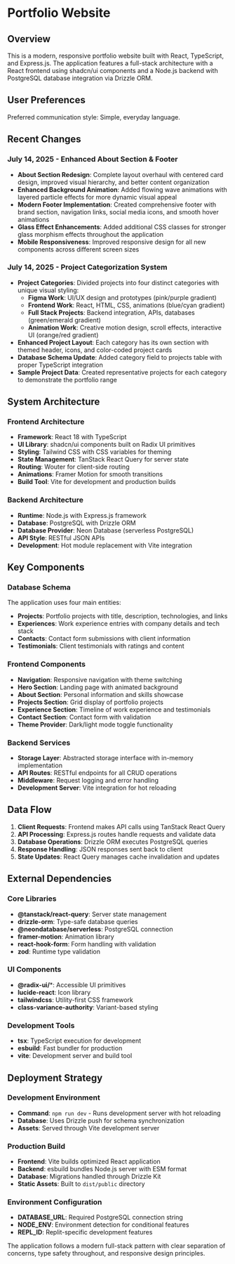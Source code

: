 # Portfolio Website

## Overview

This is a modern, responsive portfolio website built with React, TypeScript, and Express.js. The application features a full-stack architecture with a React frontend using shadcn/ui components and a Node.js backend with PostgreSQL database integration via Drizzle ORM.

## User Preferences

Preferred communication style: Simple, everyday language.

## Recent Changes

### July 14, 2025 - Enhanced About Section & Footer
- **About Section Redesign**: Complete layout overhaul with centered card design, improved visual hierarchy, and better content organization
- **Enhanced Background Animation**: Added flowing wave animations with layered particle effects for more dynamic visual appeal
- **Modern Footer Implementation**: Created comprehensive footer with brand section, navigation links, social media icons, and smooth hover animations
- **Glass Effect Enhancements**: Added additional CSS classes for stronger glass morphism effects throughout the application
- **Mobile Responsiveness**: Improved responsive design for all new components across different screen sizes

### July 14, 2025 - Project Categorization System
- **Project Categories**: Divided projects into four distinct categories with unique visual styling:
  - **Figma Work**: UI/UX design and prototypes (pink/purple gradient)
  - **Frontend Work**: React, HTML, CSS, animations (blue/cyan gradient)
  - **Full Stack Projects**: Backend integration, APIs, databases (green/emerald gradient)
  - **Animation Work**: Creative motion design, scroll effects, interactive UI (orange/red gradient)
- **Enhanced Project Layout**: Each category has its own section with themed header, icons, and color-coded project cards
- **Database Schema Update**: Added category field to projects table with proper TypeScript integration
- **Sample Project Data**: Created representative projects for each category to demonstrate the portfolio range

## System Architecture

### Frontend Architecture
- **Framework**: React 18 with TypeScript
- **UI Library**: shadcn/ui components built on Radix UI primitives
- **Styling**: Tailwind CSS with CSS variables for theming
- **State Management**: TanStack React Query for server state
- **Routing**: Wouter for client-side routing
- **Animations**: Framer Motion for smooth transitions
- **Build Tool**: Vite for development and production builds

### Backend Architecture
- **Runtime**: Node.js with Express.js framework
- **Database**: PostgreSQL with Drizzle ORM
- **Database Provider**: Neon Database (serverless PostgreSQL)
- **API Style**: RESTful JSON APIs
- **Development**: Hot module replacement with Vite integration

## Key Components

### Database Schema
The application uses four main entities:
- **Projects**: Portfolio projects with title, description, technologies, and links
- **Experiences**: Work experience entries with company details and tech stack
- **Contacts**: Contact form submissions with client information
- **Testimonials**: Client testimonials with ratings and content

### Frontend Components
- **Navigation**: Responsive navigation with theme switching
- **Hero Section**: Landing page with animated background
- **About Section**: Personal information and skills showcase
- **Projects Section**: Grid display of portfolio projects
- **Experience Section**: Timeline of work experience and testimonials
- **Contact Section**: Contact form with validation
- **Theme Provider**: Dark/light mode toggle functionality

### Backend Services
- **Storage Layer**: Abstracted storage interface with in-memory implementation
- **API Routes**: RESTful endpoints for all CRUD operations
- **Middleware**: Request logging and error handling
- **Development Server**: Vite integration for hot reloading

## Data Flow

1. **Client Requests**: Frontend makes API calls using TanStack React Query
2. **API Processing**: Express.js routes handle requests and validate data
3. **Database Operations**: Drizzle ORM executes PostgreSQL queries
4. **Response Handling**: JSON responses sent back to client
5. **State Updates**: React Query manages cache invalidation and updates

## External Dependencies

### Core Libraries
- **@tanstack/react-query**: Server state management
- **drizzle-orm**: Type-safe database queries
- **@neondatabase/serverless**: PostgreSQL connection
- **framer-motion**: Animation library
- **react-hook-form**: Form handling with validation
- **zod**: Runtime type validation

### UI Components
- **@radix-ui/***: Accessible UI primitives
- **lucide-react**: Icon library
- **tailwindcss**: Utility-first CSS framework
- **class-variance-authority**: Variant-based styling

### Development Tools
- **tsx**: TypeScript execution for development
- **esbuild**: Fast bundler for production
- **vite**: Development server and build tool

## Deployment Strategy

### Development Environment
- **Command**: `npm run dev` - Runs development server with hot reloading
- **Database**: Uses Drizzle push for schema synchronization
- **Assets**: Served through Vite development server

### Production Build
- **Frontend**: Vite builds optimized React application
- **Backend**: esbuild bundles Node.js server with ESM format
- **Database**: Migrations handled through Drizzle Kit
- **Static Assets**: Built to `dist/public` directory

### Environment Configuration
- **DATABASE_URL**: Required PostgreSQL connection string
- **NODE_ENV**: Environment detection for conditional features
- **REPL_ID**: Replit-specific development features

The application follows a modern full-stack pattern with clear separation of concerns, type safety throughout, and responsive design principles.